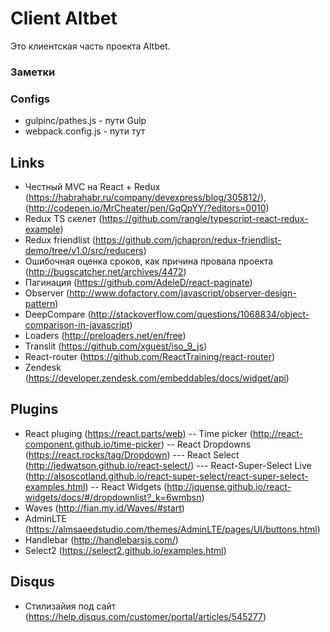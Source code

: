 # Client Altbet
Это клиентская часть проекта Altbet. 

### Заметки

### Configs
- gulpinc/pathes.js - пути Gulp
- webpack.config.js - пути тут


## Links
- Честный MVC на React + Redux (https://habrahabr.ru/company/devexpress/blog/305812/), (http://codepen.io/MrCheater/pen/GqQpYY/?editors=0010)
- Redux TS скелет (https://github.com/rangle/typescript-react-redux-example)
- Redux friendlist (https://github.com/jchapron/redux-friendlist-demo/tree/v1.0/src/reducers)
- Ошибочная оценка сроков, как причина провала проекта (http://bugscatcher.net/archives/4472)
- Пагинация (https://github.com/AdeleD/react-paginate)
- Observer (http://www.dofactory.com/javascript/observer-design-pattern)
- DeepCompare (http://stackoverflow.com/questions/1068834/object-comparison-in-javascript)
- Loaders (http://preloaders.net/en/free)
- Translit (https://github.com/xguest/iso_9_js)
- React-router (https://github.com/ReactTraining/react-router)
- Zendesk (https://developer.zendesk.com/embeddables/docs/widget/api)


## Plugins
- React pluging (https://react.parts/web)
-- Time picker (http://react-component.github.io/time-picker)
-- React Dropdowns (https://react.rocks/tag/Dropdown)
--- React Select (http://jedwatson.github.io/react-select/)
--- React-Super-Select Live (http://alsoscotland.github.io/react-super-select/react-super-select-examples.html)
-- React Widgets (http://jquense.github.io/react-widgets/docs/#/dropdownlist?_k=6wmbsn)
- Waves (http://fian.my.id/Waves/#start)
- AdminLTE (https://almsaeedstudio.com/themes/AdminLTE/pages/UI/buttons.html)
- Handlebar (http://handlebarsjs.com/)
- Select2 (https://select2.github.io/examples.html)


## Disqus
- Стилизайия под сайт (https://help.disqus.com/customer/portal/articles/545277)